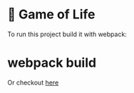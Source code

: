 # 🚀 Game of Life

To run this project build it with webpack:

# webpack build

Or checkout [here](https://pk558.github.io/game-of-life/)
